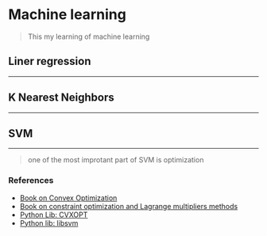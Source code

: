 # Machine learning
> This my learning of machine learning

## Liner regression     
***       

## K Nearest Neighbors
***   
## SVM
*** 
> one of the most improtant part of SVM is optimization        
### References
- [Book on Convex Optimization](https://web.stanford.edu/~boyd/cvxbook/bv_cvxbook.pdf)
- [Book on constraint optimization and Lagrange multipliers methods](http://www.mit.edu/~dimitrib/Constrained-Opt.pdf)
- [Python Lib: CVXOPT](http://cvxopt.org/) 
- [Python lib: libsvm](https://www.csie.ntu.edu.tw/~cjlin/libsvm/)